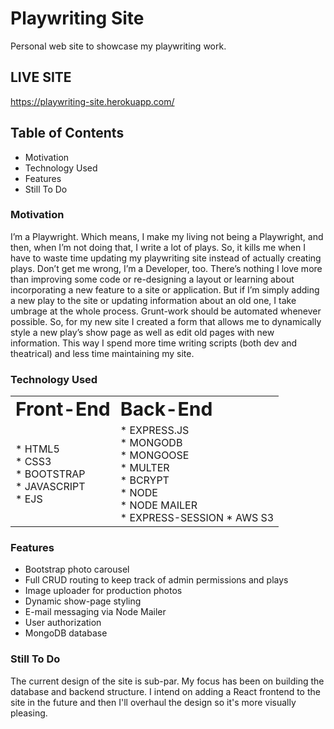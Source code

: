 # Playwriting Site
Personal web site to showcase my playwriting work.

## LIVE SITE
https://playwriting-site.herokuapp.com/

## Table of Contents
- Motivation
- Technology Used
- Features
- Still To Do

### Motivation
I’m a Playwright. Which means, I make my living not being a Playwright, and then, when I’m not doing that, I write a lot of plays. So, it kills me when I have to waste time updating my playwriting site instead of actually creating plays. Don’t get me wrong, I’m a Developer, too. There’s nothing I love more than improving some code or re-designing a layout or learning about incorporating a new feature to a site or application. But if I’m simply adding a new play to the site or updating information about an old one, I take umbrage at the whole process. Grunt-work should be automated whenever possible. So, for my new site I created a form that allows me to dynamically style a new play’s show page as well as edit old pages with new information. This way I spend more time writing scripts (both dev and theatrical) and less time maintaining my site.

### Technology Used
<table>
 <tr>
    <td><b style="font-size:30px">Front-End</b></td>
    <td><b style="font-size:30px">Back-End</b></td>
 </tr>
 <tr>
    <td>
    * HTML5<br/>
    * CSS3<br/>
    * BOOTSTRAP<br/>
    * JAVASCRIPT<br/>
    * EJS<br/>
    </td>
    <td>
    * EXPRESS.JS<br/>
    * MONGODB<br/>
    * MONGOOSE<br/>
    * MULTER<br/> 
    * BCRYPT<br/>
    * NODE<br/>
    * NODE MAILER<br/> 
    * EXPRESS-SESSION
    * AWS S3
    </td>
 </tr>
</table>

### Features
- Bootstrap photo carousel
- Full CRUD routing to keep track of admin permissions and plays
- Image uploader for production photos
- Dynamic show-page styling
- E-mail messaging via Node Mailer
- User authorization
- MongoDB database

### Still To Do

The current design of the site is sub-par. My focus has been on building the database and backend structure. I intend on adding a React frontend to the site in the future and then I'll overhaul the design so it's more visually pleasing. 


